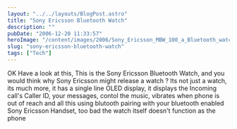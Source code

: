 ```yaml
---
layout: "../../layouts/BlogPost.astro"
title: "Sony Ericsson Bluetooth Watch"
description: ""
pubDate: "2006-12-20 11:33:57"
heroImage: "/content/images/2006/Sony_Ericsson_MBW_100_a_Bluetooth_watch__large.jpg"
slug: "sony-ericsson-bluetooth-watch"
tags: ["Tech"]
---
```


OK Have a look at this, This is the Sony Ericsson Bluetooth Watch, and you would think why Sony Ericsson might release a watch ? Its not just a watch, its much more, it has a single line OLED display, it displays the Incoming call's Caller ID, your messages, contol the music, vibrates when phone is out of reach and all this using blutooth pairing with your bluetooth enabled Sony Ericsson Handset, too bad the watch itself doesn't function as the phone

